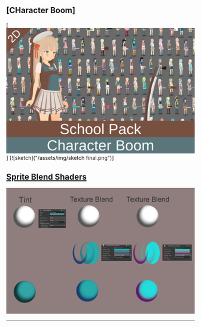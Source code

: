 ## [CHaracter Boom]
[![cover](/assets/img/character_boom_cover.png)]
[![sketch]("/assets/img/sketch final.png")]

## [Sprite Blend Shaders](https://assetstore.unity.com/packages/slug/231432)
[![Sprite Blend Shaders](/assets/img/TextureBlend2.png)](https://assetstore.unity.com/packages/slug/231432)

__________________________________________________________________________________________






